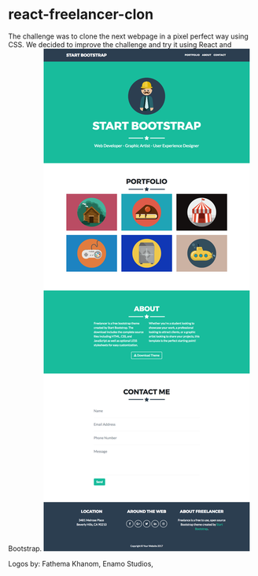 # react-freelancer-clon
 The challenge was to clone the next webpage in a pixel perfect way using CSS. We decided to improve the challenge and try it using React and Bootstrap.
![original project](https://github.com/alesalazard/react-freelancer-clon/blob/main/src/img/fullpage.png)

Logos by: Fathema Khanom, Enamo Studios, 